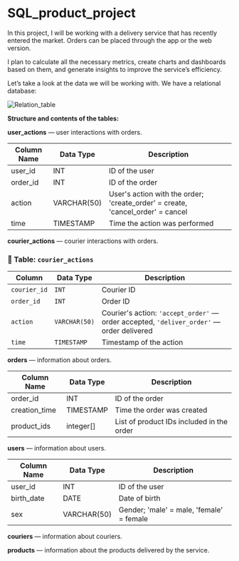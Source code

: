 # SQL_product_project

In this project, I will be working with a delivery service that has recently entered the market. Orders can be placed through the app or the web version.

I plan to calculate all the necessary metrics, create charts and dashboards based on them, and generate insights to improve the service’s efficiency.

Let’s take a look at the data we will be working with. We have a relational database:

![Relation_table](https://github.com/user-attachments/assets/1777fcf4-8c76-4c6a-95f8-5b6cd6cdc9cd)

**Structure and contents of the tables:**

**user_actions** — user interactions with orders.

| Column Name | Data Type     | Description                                                        |
|-------------|---------------|--------------------------------------------------------------------|
| user_id     | INT           | ID of the user                                                    |
| order_id    | INT           | ID of the order                                                   |
| action      | VARCHAR(50)   | User's action with the order; 'create_order' = create, 'cancel_order' = cancel |
| time        | TIMESTAMP     | Time the action was performed                                     |


**courier_actions** — courier interactions with orders.

### 📄 Table: `courier_actions`


| Column         | Data Type     | Description                                                                 |
|----------------|---------------|-----------------------------------------------------------------------------|
| `courier_id`   | `INT`         | Courier ID                                                                  |
| `order_id`     | `INT`         | Order ID                                                                    |
| `action`       | `VARCHAR(50)` | Courier's action: `'accept_order'` — order accepted, `'deliver_order'` — order delivered |
| `time`         | `TIMESTAMP`   | Timestamp of the action                                                     |


**orders** — information about orders.

| Column Name   | Data Type     | Description                              |
|---------------|---------------|------------------------------------------|
| order_id      | INT           | ID of the order                          |
| creation_time | TIMESTAMP     | Time the order was created               |
| product_ids   | integer[]     | List of product IDs included in the order |

**users** — information about users.

| Column Name | Data Type   | Description                                                       |
|-------------|-------------|-------------------------------------------------------------------|
| user_id     | INT         | ID of the user                                                    |
| birth_date  | DATE        | Date of birth                                                     |
| sex         | VARCHAR(50) | Gender; 'male' = male, 'female' = female                      |

**couriers** — information about couriers.

**products** — information about the products delivered by the service.

